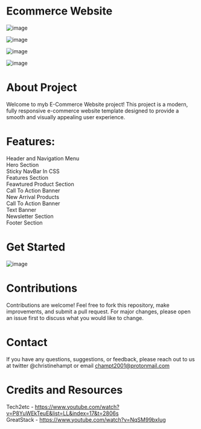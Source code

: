 # Ecommerce Website 

![image](https://github.com/ChristineHampton/ecommerce-web-project/assets/86518407/547c582b-e7c7-4250-9b63-0e6938d13a96)

![image](https://github.com/ChristineHampton/ecommerce-web-project/assets/86518407/5cbd9706-ac7e-4c51-afa6-66fbd33e3636)

![image](https://github.com/ChristineHampton/ecommerce-web-project/assets/86518407/b1173d56-b6e9-4ab5-b8b1-e8b24ecbb0e5)

![image](https://github.com/ChristineHampton/ecommerce-web-project/assets/86518407/5d348369-caf8-412a-80fe-c8761b02b7cd)


# About Project

Welcome to myb E-Commerce Website project! This project is a modern, fully responsive e-commerce website template designed to provide a smooth and visually appealing user experience. 

# Features: 

Header and Navigation Menu <br>
Hero Section <br>
Sticky NavBar In CSS <br>
Features Section <br>
Feawtured Product Section <br>
Call To Action Banner <br>
New Arrival Products <br>
Call To Action Banner <br>
Text Banner <br>
Newsletter Section <br>
Footer Section <br>

# Get Started 

![image](https://github.com/ChristineHampton/ecommerce-web-project/assets/86518407/8920bef7-7408-4a04-afab-3aac24c72d68)

# Contributions 
Contributions are welcome! Feel free to fork this repository, make improvements, and submit a pull request. For major changes, please open an issue first to discuss what you would like to change.

# Contact

If you have any questions, suggestions, or feedback, please reach out to us at twitter @christinehampt or email champt2001@protonmail.com

# Credits and Resources

Tech2etc - https://www.youtube.com/watch?v=P8YuWEkTeuE&list=LL&index=17&t=2806s <br>
GreatStack - https://www.youtube.com/watch?v=NqSM99bxIug <br>

